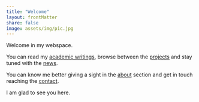 ```yaml
---
title: "Welcome"
layout: frontMatter
share: false
image: assets/img/pic.jpg
---
```


Welcome in my webspace.

You can read my [academic writings](/research/), browse between the [projects](/projects/) and stay tuned with the [news](/news/). 

You can know me better giving a sight in the [about](/about) section and get in touch reaching the [contact](/page/).

I am glad to see you here.
